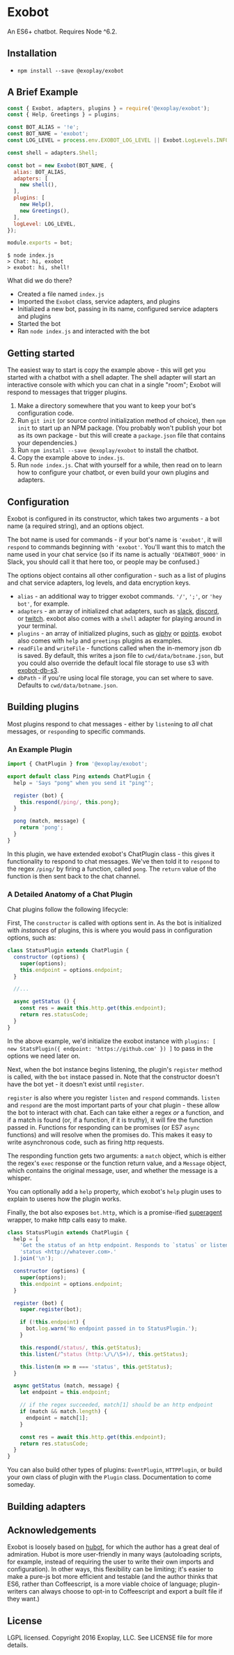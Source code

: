 # Exobot

An ES6+ chatbot. Requires Node ^6.2.



## Installation

* `npm install --save @exoplay/exobot`



## A Brief Example

```javascript
const { Exobot, adapters, plugins } = require('@exoplay/exobot');
const { Help, Greetings } = plugins;

const BOT_ALIAS = '!e';
const BOT_NAME = 'exobot';
const LOG_LEVEL = process.env.EXOBOT_LOG_LEVEL || Exobot.LogLevels.INFO;

const shell = adapters.Shell;

const bot = new Exobot(BOT_NAME, {
  alias: BOT_ALIAS,
  adapters: [
    new shell(),
  ],
  plugins: [
    new Help(),
    new Greetings(),
  ],
  logLevel: LOG_LEVEL,
});

module.exports = bot;
```

```
$ node index.js
> Chat: hi, exobot
> exobot: hi, shell!
```


What did we do there?

* Created a file named `index.js`
* Imported the `Exobot` class, service adapters, and plugins
* Initialized a new bot, passing in its name, configured service adapters and
  plugins
* Started the bot
* Ran `node index.js` and interacted with the bot



## Getting started

The easiest way to start is copy the example above - this will get you started
with a chatbot with a shell adapter. The shell adapter will start an
interactive console with which you can chat in a single "room"; Exobot will
respond to messages that trigger plugins.

1. Make a directory somewhere that you want to keep your bot's configuration
  code.
2. Run `git init` (or source control initialization method of choice), then
  `npm init` to start up an NPM package. (You probably won't publish your bot
  as its own package - but this will create a `package.json` file that contains
  your dependencies.)
3. Run `npm install --save @exoplay/exobot` to install the chatbot.
4. Copy the example above to `index.js`.
5. Run `node index.js`. Chat with yourself for a while, then read on to learn
  how to configure your chatbot, or even build your own plugins and adapters.



## Configuration

Exobot is configured in its constructor, which takes two arguments - a bot
name (a required string), and an options object.

The bot name is used for commands - if your bot's name is `'exobot'`, it will
`respond` to commands beginning with `'exobot'`. You'll want this to match the
name used in your chat service (so if its name is actually `'DEATHBOT_9000'` in
Slack, you should call it that here too, or people may be confused.) 

The options object contains all other configuration - such as a list of
plugins and chat service adapters, log levels, and data encryption keys.

* `alias` - an additional way to trigger exobot commands. `'/'`, `';'`, or
  `'hey bot'`, for example.
* `adapters` - an array of initialized chat adapters, such as
  [slack](https://github.com/exoplay/exobot-adapter-slack),
  [discord](https://github.com/exoplay/exobot-adapter-discord),
  or [twitch](https://github.com/exoplay/exobot-adapter-twitch). exobot
  also comes with a `shell` adapter for playing around in your terminal.
* `plugins` - an array of initialized plugins, such as 
  [giphy](https://github.com/exoplay/exobot-plugin-giphy) or
  [points](https://github.com/exoplay/exobot-plugin-points). exobot also
  comes with `help` and `greetings` plugins as examples.
* `readFile` and `writeFile` - functions called when the in-memory json db
  is saved. By default, this writes a json file to `cwd/data/botname.json`,
  but you could also override the default local file storage to use s3 with
  [exobot-db-s3](https://github.com/exoplay/exobot-db-s3).
* `dbPath` - if you're using local file storage, you can set where to save.
  Defaults to `cwd/data/botname.json`.



## Building plugins

Most plugins respond to chat messages - either by `listen`ing to _all_ chat
messages, or `respond`ing to specific commands.

### An Example Plugin

```javascript
import { ChatPlugin } from '@exoplay/exobot';

export default class Ping extends ChatPlugin {
  help = 'Says "pong" when you send it "ping"';

  register (bot) {
    this.respond(/ping/, this.pong);
  }

  pong (match, message) {
    return 'pong';
  }
}
```

In this plugin, we have extended exobot's ChatPlugin class - this gives it
functionality to respond to chat messages. We've then told it to `respond` to
the regex `/ping/` by firing a function, called `pong`. The `return` value of
the function is then sent back to the chat channel.

### A Detailed Anatomy of a Chat Plugin

Chat plugins follow the following lifecycle:

First, The `constructor` is called with options sent in. As the bot is
initialized with _instances_ of plugins, this is where you would pass in
configuration options, such as:

```javascript
class StatusPlugin extends ChatPlugin {
  constructor (options) {
    super(options);
    this.endpoint = options.endpoint;
  }

  //...

  async getStatus () {
    const res = await this.http.get(this.endpoint);
    return res.statusCode;
  }
}
```

In the above example, we'd initialize the exobot instance with
`plugins: [ new StatsPlugin({ endpoint: 'https://github.com' }) ]` to pass
in the options we need later on.

Next, when the bot instance begins listening, the plugin's `register` method is
called, with the `bot` instace passed in. Note that the constructor doesn't have
the bot yet - it doesn't exist until `register`.

`register` is also where you register `listen` and `respond` commands. `listen`
and `respond` are the most important parts of your chat plugin - these allow the
bot to interact with chat. Each can take either a regex _or_ a function, and if
a match is found (or, if a function, if it is truthy), it will fire the
function passed in. Functions for responding can be promises (or
ES7 `async` functions) and will resolve when the promises do. This makes it
easy to write asynchronous code, such as firing http requests.

The responding function gets two arguments: a `match` object, which is either
the regex's `exec` response or the function return value, and a `Message`
object, which contains the original message, user, and whether the message is a
whisper.

You can optionally add a `help` property, which exobot's `help` plugin uses to
explain to useres how the plugin works.

Finally, the bot also exposes `bot.http`, which is a promise-ified
[superagent](https://visionmedia.github.io/superagent/) wrapper, to make http
calls easy to make.

```javascript
class StatusPlugin extends ChatPlugin {
  help = [
    'Get the status of an http endpoint. Responds to `status` or listens to',
    'status <http://whatever.com>.'
  ].join('\n');

  constructor (options) {
    super(options);
    this.endpoint = options.endpoint;
  }

  register (bot) {
    super.register(bot);

    if (!this.endpoint) {
      bot.log.warn('No endpoint passed in to StatusPlugin.');
    }

    this.respond(/status/, this.getStatus);
    this.listen(/^status (http:\/\/\S+)/, this.getStatus);

    this.listen(m => m === 'status', this.getStatus);
  }

  async getStatus (match, message) {
    let endpoint = this.endpoint;

    // if the regex succeeded, match[1] should be an http endpoint
    if (match && match.length) {
      endpoint = match[1];
    }

    const res = await this.http.get(this.endpoint);
    return res.statusCode;
  }
}
```

You can also build other types of plugins: `EventPlugin`, `HTTPPlugin`, or build
your own class of plugin with the `Plugin` class. Documentation to come someday.



## Building adapters





## Acknowledgements

Exobot is loosely based on [hubot](https://github.com/github/hubot), for which
the author has a great deal of admiration. Hubot is more user-friendly in many
ways (autoloading scripts, for example, instead of requiring the user to write
their own imports and configuration). In other ways, this flexibility can be
limiting; it's easier to make a pure-js bot more efficient and testable (and
the author thinks that ES6, rather than Coffeescript, is a more viable choice
of language; plugin-writers can always choose to opt-in to Coffeescript and
export a built file if they want.)



## License

LGPL licensed. Copyright 2016 Exoplay, LLC. See LICENSE file for more details.
